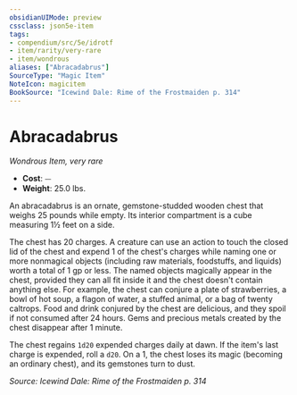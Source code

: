 ```yaml
---
obsidianUIMode: preview
cssclass: json5e-item
tags:
- compendium/src/5e/idrotf
- item/rarity/very-rare
- item/wondrous
aliases: ["Abracadabrus"]
SourceType: "Magic Item"
NoteIcon: magicitem
BookSource: "Icewind Dale: Rime of the Frostmaiden p. 314"
---
```

# Abracadabrus
*Wondrous Item, very rare*  

- **Cost**: ⏤
- **Weight**: 25.0 lbs.

An abracadabrus is an ornate, gemstone-studded wooden chest that weighs 25 pounds while empty. Its interior compartment is a cube measuring 1½ feet on a side.

The chest has 20 charges. A creature can use an action to touch the closed lid of the chest and expend 1 of the chest's charges while naming one or more nonmagical objects (including raw materials, foodstuffs, and liquids) worth a total of 1 gp or less. The named objects magically appear in the chest, provided they can all fit inside it and the chest doesn't contain anything else. For example, the chest can conjure a plate of strawberries, a bowl of hot soup, a flagon of water, a stuffed animal, or a bag of twenty caltrops. Food and drink conjured by the chest are delicious, and they spoil if not consumed after 24 hours. Gems and precious metals created by the chest disappear after 1 minute.

The chest regains `1d20` expended charges daily at dawn. If the item's last charge is expended, roll a `d20`. On a 1, the chest loses its magic (becoming an ordinary chest), and its gemstones turn to dust.

*Source: Icewind Dale: Rime of the Frostmaiden p. 314*